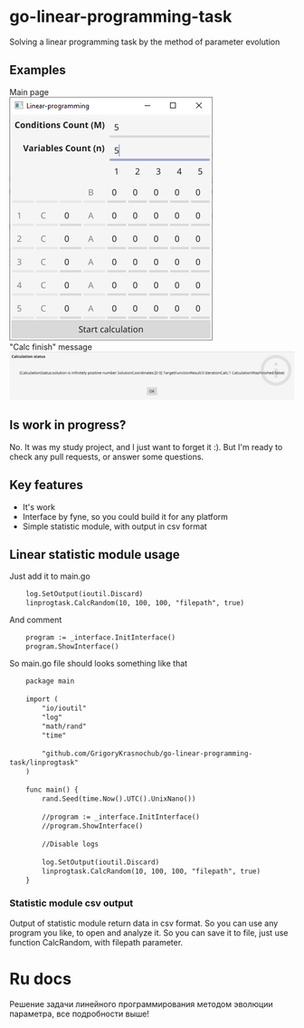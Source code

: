 # go-linear-programming-task
Solving a linear programming task by the method of parameter evolution
## Examples
Main page  
![Application interface](docs/interface-main.png)  
"Calc finish" message  
![Application interface](docs/interface-calc.png)
## Is work in progress?
No. It was my study project, and I just want to forget it :). But I'm ready to check any pull requests, or answer some questions.
## Key features
- It's work
- Interface by fyne, so you could build it for any platform
- Simple statistic module, with output in csv format
## Linear statistic module usage
Just add it to main.go
```
    log.SetOutput(ioutil.Discard)
    linprogtask.CalcRandom(10, 100, 100, "filepath", true)
```
And comment
```
    program := _interface.InitInterface()
    program.ShowInterface()
```
So main.go file should looks something like that
```
    package main
    
    import (
        "io/ioutil"
        "log"
        "math/rand"
        "time"
    
        "github.com/GrigoryKrasnochub/go-linear-programming-task/linprogtask"
    )
    
    func main() {
        rand.Seed(time.Now().UTC().UnixNano())
    
        //program := _interface.InitInterface()
        //program.ShowInterface()
    
        //Disable logs
    
        log.SetOutput(ioutil.Discard)
        linprogtask.CalcRandom(10, 100, 100, "filepath", true)
    }
```
### Statistic module csv output
Output of statistic module return data in csv format. So you can use any program you like, to open and analyze it.
So you can save it to file, just use function CalcRandom, with filepath parameter.

# Ru docs
Решение задачи линейного программирования методом эволюции параметра, все подробности выше!
